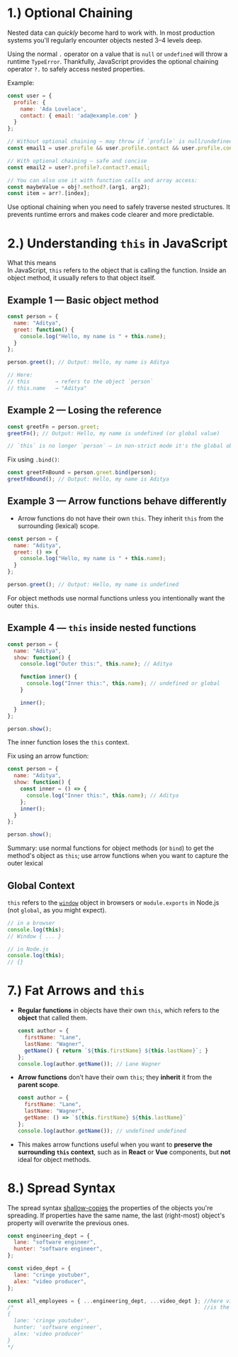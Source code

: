 # 1.) Optional Chaining

Nested data can *quickly* become hard to work with. In most production systems you'll regularly encounter objects nested 3–4 levels deep.

Using the normal `.` operator on a value that is `null` or `undefined` will throw a runtime `TypeError`. Thankfully, JavaScript provides the optional chaining operator `?.` to safely access nested properties.

Example:

```js
const user = {
  profile: {
    name: 'Ada Lovelace',
    contact: { email: 'ada@example.com' }
  }
};

// Without optional chaining — may throw if `profile` is null/undefined
const email1 = user.profile && user.profile.contact && user.profile.contact.email;

// With optional chaining — safe and concise
const email2 = user?.profile?.contact?.email;

// You can also use it with function calls and array access:
const maybeValue = obj?.method?.(arg1, arg2);
const item = arr?.[index];
```

Use optional chaining when you need to safely traverse nested structures. It prevents runtime errors and makes code clearer and more predictable.



# 2.) Understanding `this` in JavaScript

What this means  
In JavaScript, `this` refers to the object that is calling the function. Inside an object method, it usually refers to that object itself.

## Example 1 — Basic object method
```js
const person = {
  name: "Aditya",
  greet: function() {
    console.log("Hello, my name is " + this.name);
  }
};

person.greet(); // Output: Hello, my name is Aditya

// Here:
// this        → refers to the object `person`
// this.name   → "Aditya"
```

## Example 2 — Losing the reference
```js
const greetFn = person.greet;
greetFn(); // Output: Hello, my name is undefined (or global value)

// `this` is no longer `person` — in non-strict mode it's the global object, in strict mode it's `undefined`
```

Fix using `.bind()`:
```js
const greetFnBound = person.greet.bind(person);
greetFnBound(); // Output: Hello, my name is Aditya
```

## Example 3 — Arrow functions behave differently
- Arrow functions do not have their own `this`. They inherit `this` from the surrounding (lexical) scope.
```js
const person = {
  name: "Aditya",
  greet: () => {
    console.log("Hello, my name is " + this.name);
  }
};

person.greet(); // Output: Hello, my name is undefined
```
For object methods use normal functions unless you intentionally want the outer `this`.

## Example 4 — `this` inside nested functions
```js
const person = {
  name: "Aditya",
  show: function() {
    console.log("Outer this:", this.name); // Aditya

    function inner() {
      console.log("Inner this:", this.name); // undefined or global
    }

    inner();
  }
};

person.show();
```
The inner function loses the `this` context.

Fix using an arrow function:
```js
const person = {
  name: "Aditya",
  show: function() {
    const inner = () => {
      console.log("Inner this:", this.name); // Aditya
    };
    inner();
  }
};

person.show();
```

Summary: use normal functions for object methods (or `bind`) to get the method's object as `this`; use arrow functions when you want to capture the outer lexical


## **Global Context**

`this` refers to the [`window`](https://developer.mozilla.org/en-US/docs/Web/API/Window) object in browsers or `module.exports` in Node.js (not `global`, as you might expect).

```jsx
// in a browser
console.log(this);
// Window { ... }
```

```jsx
// in Node.js
console.log(this);
// {}
```

# 7.) Fat Arrows and `this`

- **Regular functions** in objects have their own `this`, which refers to the **object** that called them.
    
    ```jsx
    const author = {
      firstName: "Lane",
      lastName: "Wagner",
      getName() { return `${this.firstName} ${this.lastName}`; }
    };
    console.log(author.getName()); // Lane Wagner
    
    ```
    
- **Arrow functions** don’t have their own `this`; they **inherit** it from the **parent scope**.
    
    ```jsx
    const author = {
      firstName: "Lane",
      lastName: "Wagner",
      getName: () => `${this.firstName} ${this.lastName}`
    };
    console.log(author.getName()); // undefined undefined
    
    ```
    
- This makes arrow functions useful when you want to **preserve the surrounding `this` context**, such as in **React** or **Vue** components, but **not** ideal for object methods.

# 8.) Spread Syntax

The spread syntax [shallow-copies](https://developer.mozilla.org/en-US/docs/Glossary/Shallow_copy) the properties of the objects you're spreading. If properties have the same name, the last (right-most) object's property will overwrite the previous ones.

```jsx
const engineering_dept = {
  lane: "software engineer",
  hunter: "software engineer",
};

const video_dept = {
  lane: "cringe youtuber",
  alex: "video producer",
};

const all_employees = { ...engineering_dept, ...video_dept }; //here video_dept 
/*                                                            //is the right-most
{
  lane: 'cringe youtuber',
  hunter: 'software engineer',
  alex: 'video producer'
}
*/
```